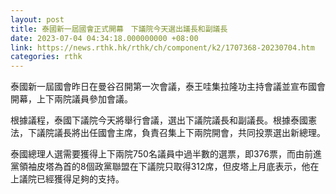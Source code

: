 ```yaml
---
layout: post
title: 泰國新一屆國會正式開幕　下議院今天選出議長和副議長
date: 2023-07-04 04:34:18.000000000 +08:00
link: https://news.rthk.hk/rthk/ch/component/k2/1707368-20230704.htm
categories: rthk
---
```


泰國新一屆國會昨日在曼谷召開第一次會議，泰王哇集拉隆功主持會議並宣布國會開幕，上下兩院議員參加會議。

根據議程，泰國下議院今天將舉行會議，選出下議院議長和副議長。根據泰國憲法，下議院議長將出任國會主席，負責召集上下兩院開會，共同投票選出新總理。

泰國總理人選需要獲得上下兩院750名議員中過半數的選票，即376票，而由前進黨領袖皮塔為首的8個政黨聯盟在下議院只取得312席，但皮塔上月底表示，他在上議院已經獲得足夠的支持。
